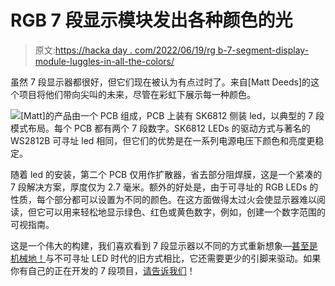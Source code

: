 # RGB 7 段显示模块发出各种颜色的光

> 原文:[https://hacka day . com/2022/06/19/rg b-7-segment-display-module-luggles-in-all-the-colors/](https://hackaday.com/2022/06/19/rgb-7-segment-display-module-glows-in-all-the-colours/)

虽然 7 段显示器都很好，但它们现在被认为有点过时了。来自[Matt Deeds]的这个项目将他们带向尖叫的未来，尽管在彩虹下展示每一种颜色。

![](../Images/26f2a5c18fb5139a3eac5700bb6b3309.png)[Matt]的产品由一个 PCB 组成，PCB 上装有 SK6812 侧装 led，以典型的 7 段模式布局。每个 PCB 都有两个 7 段数字。SK6812 LEDs 的驱动方式与著名的 WS2812B 可寻址 led 相同，但它们的优势是在一系列电源电压下颜色和亮度更稳定。

随着 led 的安装，第二个 PCB 仅用作扩散器，省去部分阻焊膜，这是一个紧凑的 7 段解决方案，厚度仅为 2.7 毫米。额外的好处是，由于可寻址的 RGB LEDs 的性质，每个部分都可以设置为不同的颜色。在这方面做得太过火会使显示器难以阅读，但它可以用来轻松地显示绿色、红色或黄色数字，例如，创建一个数字范围的可视指南。

这是一个伟大的构建，我们喜欢看到 7 段显示器以不同的方式重新想象—[甚至是机械地！](https://hackaday.com/2021/11/13/a-one-servo-mechanical-seven-segment-display/)与不可寻址 LED 时代的旧方式相比，它还需要更少的引脚来驱动。如果你有自己的正在开发的 7 段项目，[请告诉我们](https://hackaday.com/submit-a-tip/)！
